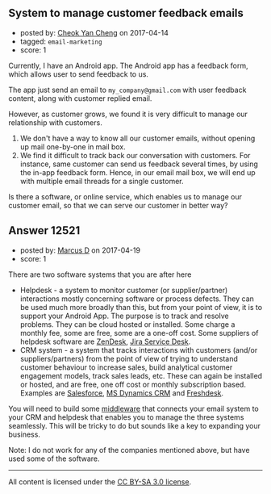 ## System to manage customer feedback emails

- posted by: [Cheok Yan Cheng](https://stackexchange.com/users/27431/cheok-yan-cheng) on 2017-04-14
- tagged: `email-marketing`
- score: 1

<p>Currently, I have an Android app. The Android app has a feedback form, which allows user to send feedback to us. </p>

<p>The app just send an email to <code>my_company@gmail.com</code> with user feedback content, along with customer replied email.</p>

<p>However, as customer grows, we found it is very difficult to manage our relationship with customers.</p>

<ol>
<li>We don't have a way to know all our customer emails, without opening up mail one-by-one in mail box.</li>
<li>We find it difficult to track back our conversation with customers. For instance, same customer can send us feedback several times, by using the in-app feedback form. Hence, in our email mail box, we will end up with multiple email threads for a single customer.</li>
</ol>

<p>Is there a software, or online service, which enables us to manage our customer email, so that we can serve our customer in better way?</p>



## Answer 12521

- posted by: [Marcus D](https://stackexchange.com/users/258531/marcus-d) on 2017-04-19
- score: 1

<p>There are two software systems that you are after here</p>

<ul>
<li>Helpdesk - a system to monitor customer (or supplier/partner) interactions mostly concerning software or process defects. They can be used much more broadly than this, but from your point of view, it is to support your Android App. The purpose is to track and resolve problems. They can be cloud hosted or installed. Some charge a monthly fee, some are free, some are a one-off cost. Some suppliers of helpdesk software are <a href="https://www.zendesk.com/" rel="nofollow noreferrer">ZenDesk</a>, <a href="https://www.atlassian.com/software/jira/service-desk" rel="nofollow noreferrer">Jira Service Desk</a>.</li>
<li>CRM system - a system that tracks interactions with customers (and/or suppliers/partners) from the point of view of trying to understand customer behaviour to increase sales, build analytical customer engagement models, track sales leads, etc. These can again be installed or hosted, and are free, one off cost or monthly subscription based. Examples are <a href="https://www.salesforce.com/uk/" rel="nofollow noreferrer">Salesforce</a>, <a href="https://www.microsoft.com/en-gb/dynamics365/home" rel="nofollow noreferrer">MS Dynamics CRM</a> and <a href="https://freshdesk.com/support-software" rel="nofollow noreferrer">Freshdesk</a>.</li>
</ul>

<p>You will need to build some <a href="https://en.wikipedia.org/wiki/Middleware" rel="nofollow noreferrer">middleware</a> that connects your email system to your CRM and helpdesk that enables you to manage the three systems seamlessly. This will be tricky to do but sounds like a key to expanding your business.</p>

<p>Note: I do not work for any of the companies mentioned above, but have used some of the software.</p>




---

All content is licensed under the [CC BY-SA 3.0 license](https://creativecommons.org/licenses/by-sa/3.0/).
